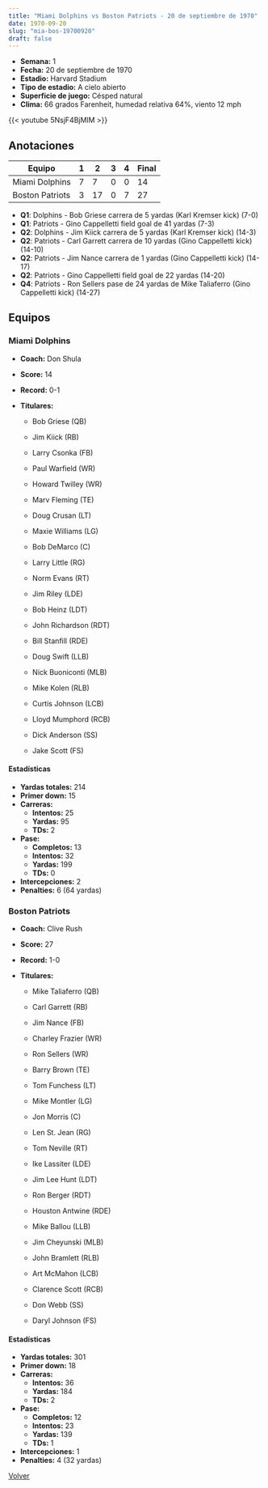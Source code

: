 ```yaml
---
title: "Miami Dolphins vs Boston Patriots - 20 de septiembre de 1970"
date: 1970-09-20
slug: "mia-bos-19700920"
draft: false
---
```


- **Semana:** 1
- **Fecha:** 20 de septiembre de 1970
- **Estadio:** Harvard Stadium
- **Tipo de estadio:** A cielo abierto
- **Superficie de juego:** Césped natural
- **Clima:** 66 grados Farenheit, humedad relativa 64%, viento 12 mph


{{< youtube 5NsjF4BjMlM >}}


## Anotaciones
| Equipo | 1 | 2 | 3 | 4 | Final |
|--------|---|---|---|---|-------|
| Miami Dolphins  | 7 | 7 | 0 | 0  | 14 |
| Boston Patriots  | 3 | 17 | 0 | 7  | 27 |
- **Q1**: Dolphins - Bob Griese carrera de 5 yardas (Karl Kremser kick) (7-0)
- **Q1**: Patriots - Gino Cappelletti field goal de 41 yardas (7-3)
- **Q2**: Dolphins - Jim Kiick carrera de 5 yardas (Karl Kremser kick) (14-3)
- **Q2**: Patriots - Carl Garrett carrera de 10 yardas (Gino Cappelletti kick) (14-10)
- **Q2**: Patriots - Jim Nance carrera de 1 yardas (Gino Cappelletti kick) (14-17)
- **Q2**: Patriots - Gino Cappelletti field goal de 22 yardas (14-20)
- **Q4**: Patriots - Ron Sellers pase de 24 yardas de Mike Taliaferro (Gino Cappelletti kick) (14-27)


## Equipos


### Miami Dolphins
* **Coach:** Don Shula
* **Score:** 14
* **Record:** 0-1
* **Titulares:** 

  * Bob Griese (QB) 

  * Jim Kiick (RB) 

  * Larry Csonka (FB) 

  * Paul Warfield (WR) 

  * Howard Twilley (WR) 

  * Marv Fleming (TE) 

  * Doug Crusan (LT) 

  * Maxie Williams (LG) 

  * Bob DeMarco (C) 

  * Larry Little (RG) 

  * Norm Evans (RT) 

  * Jim Riley (LDE) 

  * Bob Heinz (LDT) 

  * John Richardson (RDT) 

  * Bill Stanfill (RDE) 

  * Doug Swift (LLB) 

  * Nick Buoniconti (MLB) 

  * Mike Kolen (RLB) 

  * Curtis Johnson (LCB) 

  * Lloyd Mumphord (RCB) 

  * Dick Anderson (SS) 

  * Jake Scott (FS) 

#### Estadísticas
* **Yardas totales:** 214
* **Primer down:** 15
* **Carreras:**
  * **Intentos:** 25
  * **Yardas:** 95
  * **TDs:** 2
* **Pase:**
  * **Completos:** 13
  * **Intentos:** 32
  * **Yardas:** 199
  * **TDs:** 0
* **Intercepciones:** 2
* **Penalties:** 6 (64 yardas)

### Boston Patriots
* **Coach:** Clive Rush
* **Score:** 27
* **Record:** 1-0
* **Titulares:** 

  * Mike Taliaferro (QB) 

  * Carl Garrett (RB) 

  * Jim Nance (FB) 

  * Charley Frazier (WR) 

  * Ron Sellers (WR) 

  * Barry Brown (TE) 

  * Tom Funchess (LT) 

  * Mike Montler (LG) 

  * Jon Morris (C) 

  * Len St. Jean (RG) 

  * Tom Neville (RT) 

  * Ike Lassiter (LDE) 

  * Jim Lee Hunt (LDT) 

  * Ron Berger (RDT) 

  * Houston Antwine (RDE) 

  * Mike Ballou (LLB) 

  * Jim Cheyunski (MLB) 

  * John Bramlett (RLB) 

  * Art McMahon (LCB) 

  * Clarence Scott (RCB) 

  * Don Webb (SS) 

  * Daryl Johnson (FS) 

#### Estadísticas
* **Yardas totales:** 301
* **Primer down:** 18
* **Carreras:**
  * **Intentos:** 36
  * **Yardas:** 184
  * **TDs:** 2
* **Pase:**
  * **Completos:** 12
  * **Intentos:** 23
  * **Yardas:** 139
  * **TDs:** 1
* **Intercepciones:** 1
* **Penalties:** 4 (32 yardas)


[Volver](/historia/1970)
